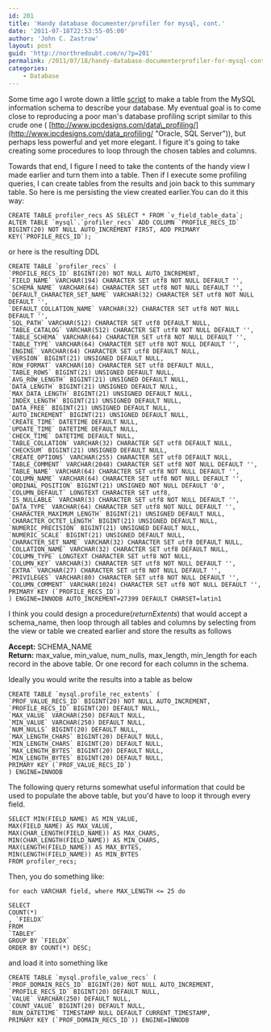 ```yaml
---
id: 201
title: 'Handy database documenter/profiler for mysql, cont.'
date: '2011-07-18T22:53:55-05:00'
author: 'John C. Zastrow'
layout: post
guid: 'http://northredoubt.com/n/?p=201'
permalink: /2011/07/18/handy-database-documenterprofiler-for-mysql-cont/
categories:
    - Database
---
```


Some time ago I wrote down a little [script](https://johnzastrow.github.io/2011/04/21/handy-database-documenter-for-mysql/ "Handy database documenter for MySQL") to make a table from the MySQL information schema to describe your database. My eventual goal is to come close to reproducing a poor man's database profiling script similar to this crude one ( [http://www.ipcdesigns.com/data\_profiling/](http://www.ipcdesigns.com/data_profiling/ "Oracle, SQL Server")), but perhaps less powerful and yet more elegant. I figure it's going to take creating some procedures to loop through the chosen tables and columns.

Towards that end, I figure I need to take the contents of the handy view I made earlier and turn them into a table. Then if I execute some profiling queries, I can create tables from the results and join back to this summary table. So here is me persisting the view created earlier.You can do it this way:

```
CREATE TABLE profiler_recs AS SELECT * FROM `v_field_table_data`;
ALTER TABLE `mysql`.`profiler_recs` ADD COLUMN `PROFILE_RECS_ID` BIGINT(20) NOT NULL AUTO_INCREMENT FIRST, ADD PRIMARY KEY(`PROFILE_RECS_ID`);
```

or here is the resulting DDL

```
CREATE TABLE `profiler_recs` (
`PROFILE_RECS_ID` BIGINT(20) NOT NULL AUTO_INCREMENT,
`FIELD_NAME` VARCHAR(194) CHARACTER SET utf8 NOT NULL DEFAULT '',
`SCHEMA_NAME` VARCHAR(64) CHARACTER SET utf8 NOT NULL DEFAULT '',
`DEFAULT_CHARACTER_SET_NAME` VARCHAR(32) CHARACTER SET utf8 NOT NULL DEFAULT '',
`DEFAULT_COLLATION_NAME` VARCHAR(32) CHARACTER SET utf8 NOT NULL DEFAULT '',
`SQL_PATH` VARCHAR(512) CHARACTER SET utf8 DEFAULT NULL,
`TABLE_CATALOG` VARCHAR(512) CHARACTER SET utf8 NOT NULL DEFAULT '',
`TABLE_SCHEMA` VARCHAR(64) CHARACTER SET utf8 NOT NULL DEFAULT '',
`TABLE_TYPE` VARCHAR(64) CHARACTER SET utf8 NOT NULL DEFAULT '',
`ENGINE` VARCHAR(64) CHARACTER SET utf8 DEFAULT NULL,
`VERSION` BIGINT(21) UNSIGNED DEFAULT NULL,
`ROW_FORMAT` VARCHAR(10) CHARACTER SET utf8 DEFAULT NULL,
`TABLE_ROWS` BIGINT(21) UNSIGNED DEFAULT NULL,
`AVG_ROW_LENGTH` BIGINT(21) UNSIGNED DEFAULT NULL,
`DATA_LENGTH` BIGINT(21) UNSIGNED DEFAULT NULL,
`MAX_DATA_LENGTH` BIGINT(21) UNSIGNED DEFAULT NULL,
`INDEX_LENGTH` BIGINT(21) UNSIGNED DEFAULT NULL,
`DATA_FREE` BIGINT(21) UNSIGNED DEFAULT NULL,
`AUTO_INCREMENT` BIGINT(21) UNSIGNED DEFAULT NULL,
`CREATE_TIME` DATETIME DEFAULT NULL,
`UPDATE_TIME` DATETIME DEFAULT NULL,
`CHECK_TIME` DATETIME DEFAULT NULL,
`TABLE_COLLATION` VARCHAR(32) CHARACTER SET utf8 DEFAULT NULL,
`CHECKSUM` BIGINT(21) UNSIGNED DEFAULT NULL,
`CREATE_OPTIONS` VARCHAR(255) CHARACTER SET utf8 DEFAULT NULL,
`TABLE_COMMENT` VARCHAR(2048) CHARACTER SET utf8 NOT NULL DEFAULT '',
`TABLE_NAME` VARCHAR(64) CHARACTER SET utf8 NOT NULL DEFAULT '',
`COLUMN_NAME` VARCHAR(64) CHARACTER SET utf8 NOT NULL DEFAULT '',
`ORDINAL_POSITION` BIGINT(21) UNSIGNED NOT NULL DEFAULT '0',
`COLUMN_DEFAULT` LONGTEXT CHARACTER SET utf8,
`IS_NULLABLE` VARCHAR(3) CHARACTER SET utf8 NOT NULL DEFAULT '',
`DATA_TYPE` VARCHAR(64) CHARACTER SET utf8 NOT NULL DEFAULT '',
`CHARACTER_MAXIMUM_LENGTH` BIGINT(21) UNSIGNED DEFAULT NULL,
`CHARACTER_OCTET_LENGTH` BIGINT(21) UNSIGNED DEFAULT NULL,
`NUMERIC_PRECISION` BIGINT(21) UNSIGNED DEFAULT NULL,
`NUMERIC_SCALE` BIGINT(21) UNSIGNED DEFAULT NULL,
`CHARACTER_SET_NAME` VARCHAR(32) CHARACTER SET utf8 DEFAULT NULL,
`COLLATION_NAME` VARCHAR(32) CHARACTER SET utf8 DEFAULT NULL,
`COLUMN_TYPE` LONGTEXT CHARACTER SET utf8 NOT NULL,
`COLUMN_KEY` VARCHAR(3) CHARACTER SET utf8 NOT NULL DEFAULT '',
`EXTRA` VARCHAR(27) CHARACTER SET utf8 NOT NULL DEFAULT '',
`PRIVILEGES` VARCHAR(80) CHARACTER SET utf8 NOT NULL DEFAULT '',
`COLUMN_COMMENT` VARCHAR(1024) CHARACTER SET utf8 NOT NULL DEFAULT '',
PRIMARY KEY (`PROFILE_RECS_ID`)
) ENGINE=INNODB AUTO_INCREMENT=27399 DEFAULT CHARSET=latin1
```

I think you could design a procedure(*returnExtents*) that would accept a schema\_name, then loop through all tables and columns by selecting from the view or table we created earlier and store the results as follows

**Accept:** SCHEMA\_NAME  
**Return:** max\_value, min\_value, num\_nulls, max\_length, min\_length for each record in the above table. Or one record for each column in the schema.

Ideally you would write the results into a table as below

```
CREATE TABLE `mysql.profile_rec_extents` (
`PROF_VALUE_RECS_ID` BIGINT(20) NOT NULL AUTO_INCREMENT,
`PROFILE_RECS_ID` BIGINT(20) DEFAULT NULL,
`MAX_VALUE` VARCHAR(250) DEFAULT NULL,
`MIN_VALUE` VARCHAR(250) DEFAULT NULL,
`NUM_NULLS` BIGINT(20) DEFAULT NULL,
`MAX_LENGTH_CHARS` BIGINT(20) DEFAULT NULL,
`MIN_LENGTH_CHARS` BIGINT(20) DEFAULT NULL,
`MAX_LENGTH_BYTES` BIGINT(20) DEFAULT NULL,
`MIN_LENGTH_BYTES` BIGINT(20) DEFAULT NULL,
PRIMARY KEY (`PROF_VALUE_RECS_ID`)
) ENGINE=INNODB
```

The following query returns somewhat useful information that could be used to populate the above table, but you'd have to loop it through every field.

```
SELECT MIN(FIELD_NAME) AS MIN_VALUE,
MAX(FIELD_NAME) AS MAX_VALUE,
MAX(CHAR_LENGTH(FIELD_NAME)) AS MAX_CHARS,
MIN(CHAR_LENGTH(FIELD_NAME)) AS MIN_CHARS,
MAX(LENGTH(FIELD_NAME)) AS MAX_BYTES,
MIN(LENGTH(FIELD_NAME)) AS MIN_BYTES
FROM profiler_recs;
```

Then, you do something like:

```
for each VARCHAR field, where MAX_LENGTH <= 25 do

SELECT
COUNT(*)
, `FIELDX`
FROM
`TABLEY`
GROUP BY `FIELDX`
ORDER BY COUNT(*) DESC;
```

and load it into something like

```
CREATE TABLE `mysql.profile_value_recs` (
`PROF_DOMAIN_RECS_ID` BIGINT(20) NOT NULL AUTO_INCREMENT,
`PROFILE_RECS_ID` BIGINT(20) DEFAULT NULL,
`VALUE` VARCHAR(250) DEFAULT NULL,
`COUNT_VALUE` BIGINT(20) DEFAULT NULL,
`RUN_DATETIME` TIMESTAMP NULL DEFAULT CURRENT_TIMESTAMP,
PRIMARY KEY (`PROF_DOMAIN_RECS_ID`)) ENGINE=INNODB 
```